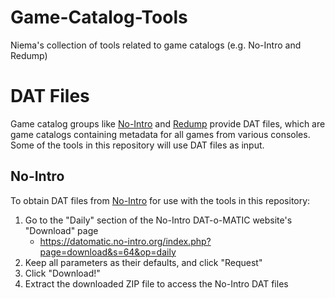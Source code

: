 # Game-Catalog-Tools
Niema's collection of tools related to game catalogs (e.g. No-Intro and Redump)

# DAT Files

Game catalog groups like [No-Intro](https://no-intro.org/) and [Redump](https://redump.org/) provide DAT files, which are game catalogs containing metadata for all games from various consoles. Some of the tools in this repository will use DAT files as input.

## No-Intro

To obtain DAT files from [No-Intro](https://no-intro.org/) for use with the tools in this repository:

1. Go to the "Daily" section of the No-Intro DAT-o-MATIC website's "Download" page
    * https://datomatic.no-intro.org/index.php?page=download&s=64&op=daily
2. Keep all parameters as their defaults, and click "Request"
3. Click "Download!"
4. Extract the downloaded ZIP file to access the No-Intro DAT files
